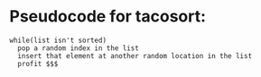 # Pseudocode for tacosort:

```
while(list isn't sorted)  
  pop a random index in the list  
  insert that element at another random location in the list  
  profit $$$  
```
